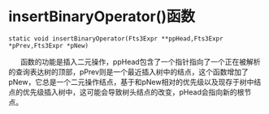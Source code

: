 #  insertBinaryOperator()函数

    static void insertBinaryOperator(Fts3Expr **ppHead,Fts3Expr *pPrev,Fts3Expr *pNew)

&nbsp;&nbsp;&nbsp;&nbsp;&nbsp;&nbsp;函数的功能是插入二元操作，ppHead包含了一个指针指向了一个正在被解析的查询表达树的顶部，pPrev则是一个最近插入树中的结点，这个函数增加了pNew，它总是一个二元操作结点，基于和pNew相对的优先级以及现存于树中结点的优先级插入树中，这可能会导致树头结点的改变，pHead会指向新的根节点。
